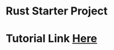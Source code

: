 # Rust Starter Project
# Tutorial Link [Here](https://mthornton1133.github.io/comp423-course-notes/tutorials/rust-setup/)
